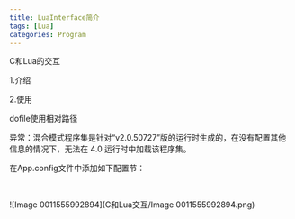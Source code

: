 ```yaml
---
title: LuaInterface简介
tags: [Lua]
categories: Program
---
```


C和Lua的交互

<!-- more -->

1.介绍



2.使用



dofile使用相对路径





异常：混合模式程序集是针对“v2.0.50727”版的运行时生成的，在没有配置其他信息的情况下，无法在 4.0 运行时中加载该程序集。

在App.config文件中添加如下配置节：

<startup useLegacyV2RuntimeActivationPolicy="true">

​    <supportedRuntime version="v4.0"/>

</startup>









![Image 0011555992894](C和Lua交互/Image 0011555992894.png)



